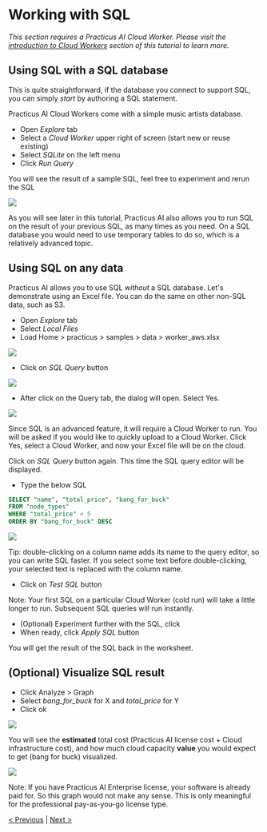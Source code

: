 # Working with SQL 

_This section requires a Practicus AI Cloud Worker. Please visit the [introduction to Cloud Workers](worker-node-intro.md) section of this tutorial to learn more._

## Using SQL with a SQL database 

This is quite straightforward, if the database you connect to support SQL, you can simply _start_ by authoring a SQL statement. 

Practicus AI Cloud Workers come with a simple music artists database.

- Open _Explore_ tab
- Select a _Cloud Worker_ upper right of screen (start new or reuse existing)
- Select _SQLite_ on the left menu 
- Click _Run Query_

You will see the result of a sample SQL, feel free to experiment and rerun the SQL

![](img/sql/sqlite.png)

As you will see later in this tutorial, Practicus AI also allows you to run SQL on the result of your previous SQL, as many times as you need. On a SQL database you would need to use temporary tables to do so, which is a relatively advanced topic.

## Using SQL on any data

Practicus AI allows you to use SQL _without_ a SQL database. Let's demonstrate using an Excel file. You can do the same on other non-SQL data, such as S3. 

- Open _Explore_ tab
- Select _Local Files_
- Load Home > practicus > samples > data > worker_aws.xlsx

![](img/sql/load.png)

- Click on _SQL Query_ button

![](img/sql/sql-1.png)

- After click on the Query tab, the dialog will open. Select Yes.

![](img/sql/sql-2.png)


Since SQL is an advanced feature, it will require a Cloud Worker to run. You will be asked if you would like to quickly upload to a Cloud Worker. Click Yes, select a Cloud Worker, and now your Excel file will be on the cloud. 

Click on _SQL Query_ button again. This time the SQL query editor will be displayed.

- Type the below SQL 

```sql
SELECT "name", "total_price", "bang_for_buck" 
FROM "node_types" 
WHERE "total_price" < 5
ORDER BY "bang_for_buck" DESC
```

![](img/sql/sql-3.png)


Tip: double-clicking on a column name adds its name to the query editor, so you can write SQL faster. If you select some text before double-clicking, your selected text is replaced with the column name.

- Click on _Test SQL_ button

Note: Your first SQL on a particular Cloud Worker (cold run) will take a little longer to run. Subsequent SQL queries will run instantly. 


- (Optional) Experiment further with the SQL, click
- When ready, click _Apply SQL_ button

You will get the result of the SQL back in the worksheet.  

## (Optional) Visualize SQL result

- Click Analyze > Graph
- Select _bang_for_buck_ for X and _total_price_ for Y
- Click ok

![](img/sql/sql-4.png)

You will see the **estimated** total cost (Practicus AI license cost + Cloud infrastructure cost), and how much cloud capacity **value** you would expect to get (bang for buck) visualized. 

![](img/sql/sql-graph.png)

Note: If you have Practicus AI Enterprise license, your software is already paid for. So this graph would not make any sense.  This is only meaningful for the professional pay-as-you-go license type.

[< Previous](predict.md) | [Next >](next-steps.md)